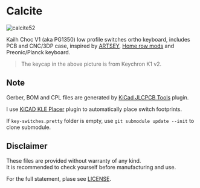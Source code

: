 # Calcite

![calcite52](https://imgur.com/0LeJ65r.jpg)

Kailh Choc V1 (aka PG1350) low profile switches ortho keyboard, includes PCB and CNC/3DP case, inspired by [ARTSEY](https://artsey.io/), [Home row mods](https://precondition.github.io/home-row-mods) and Preonic/Planck keyboard. 

> The keycap in the above picture is from Keychron K1 v2.

## Note

Gerber, BOM and CPL files are generated by [KiCad JLCPCB Tools](https://github.com/Bouni/kicad-jlcpcb-tools) plugin.  

I use [KiCAD KLE Placer](https://github.com/zykrah/kicad-kle-placer) plugin to automatically place switch footprints.

If `key-switches.pretty` folder is empty, use `git submodule update --init` to clone submodule.

## Disclaimer

These files are provided without warranty of any kind.  
It is recommended to check yourself before manufacturing and use.

For the full statement, plase see [LICENSE](./LICENSE).
